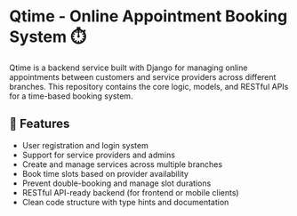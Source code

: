 # Qtime - Online Appointment Booking System ⏱️

Qtime is a backend service built with Django for managing online appointments between customers and service providers across different branches. This repository contains the core logic, models, and RESTful APIs for a time-based booking system.

## 🚀 Features

- User registration and login system
- Support for service providers and admins
- Create and manage services across multiple branches
- Book time slots based on provider availability
- Prevent double-booking and manage slot durations
- RESTful API-ready backend (for frontend or mobile clients)
- Clean code structure with type hints and documentation
